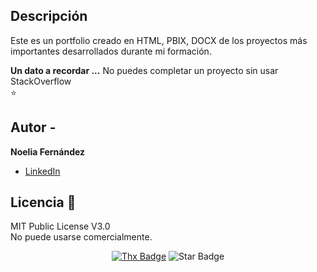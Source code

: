 ## Descripción

Este es un portfolio creado en HTML, PBIX, DOCX de los proyectos más importantes desarrollados durante mi formación.

<strong>Un dato a recordar ...</strong> No puedes completar un proyecto sin usar StackOverflow<br>⭐️

## Autor - 
**Noelia Fernández**
* [LinkedIn](https://www.linkedin.com/in/noelia-fernández-pe)

## Licencia 📝

MIT Public License V3.0         
No puede usarse comercialmente.

<div align="center">
<a href="https://saythanks.io/to/erwin.lejeune15%40gmail.com?style=flat-square"><img src="https://img.shields.io/badge/Agradece-!-1EAEDB.svg?style=flat-square" alt="Thx Badge"/></a>
<img src="https://img.shields.io/static/v1?label=%F0%9F%8C%9F&message=Si%20es%20Util&style=style=flat&color=BC4E99" alt="Star Badge"/></a><br>


